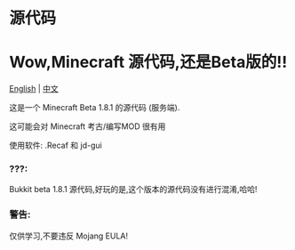 # 源代码
Wow,Minecraft 源代码,还是Beta版的!!
==========
[English](./README.md) | [中文](./README.zh-CN.md)

这是一个 Minecraft Beta 1.8.1 的源代码 (服务端).

这可能会对 Minecraft 考古/编写MOD 很有用

使用软件: .Recaf 和 jd-gui

### ???:
Bukkit beta 1.8.1 源代码,好玩的是,这个版本的源代码没有进行混淆,哈哈!
### 警告:
仅供学习,不要违反 Mojang EULA!
